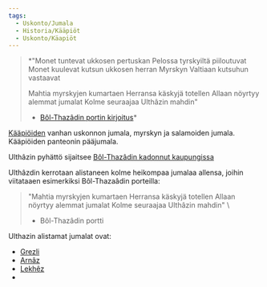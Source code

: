 ```yaml
---
tags:
  - Uskonto/Jumala
  - Historia/Kääpiöt
  - Uskonto/Käapiöt
---
```

>*"Monet tuntevat ukkosen pertuskan 
>Pelossa tyrskyiltä piiloutuvat 
>Monet kuulevat kutsun ukkosen herran 
>Myrskyn Valtiaan kutsuhun vastaavat 
>
>Mahtia myrskyjen kumartaen 
>Herransa käskyjä totellen 
>Allaan nöyrtyy alemmat jumalat 
>Kolme seuraajaa Ulthâzin mahdin"
>- [Bôl-Thazâdin portin kirjoitus](Bôl-Thazâdin%20portin%20kirjoitus.md)*


[Kääpiöiden](Kääpiöt.md) vanhan uskonnon jumala, myrskyn ja salamoiden jumala. Kääpiöiden panteonin pääjumala.

Ulthâzin pyhättö sijaitsee [Bôl-Thazâdin kadonnut kaupungissa](Bôl-Thazâdin%20kadonnut%20kaupunki.md)

Ulthâzdin kerrotaan alistaneen kolme heikompaa jumalaa allensa, joihin viitataaen esimerkiksi Bôl-Thazaâdin porteilla:

>"Mahtia myrskyjen kumartaen Herransa käskyjä totellen Allaan nöyrtyy alemmat jumalat Kolme seuraajaa Ulthâzin mahdin"
>\ 
>- Bôl-Thazâdin portti

Ulthazin alistamat jumalat ovat:

- [Grezli](Grezli.md)
- [Arnâz](Arnâz.md)
- [Lekhêz](Lekhêz.md)
- 